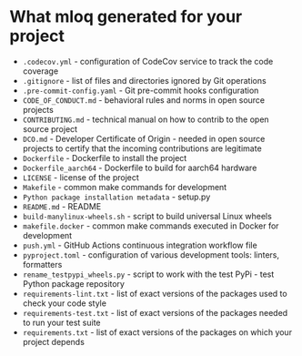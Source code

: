# What mloq generated for your project

* `.codecov.yml` - configuration of CodeCov service to track the code coverage 
* `.gitignore` - list of files and directories ignored by Git operations 
* `.pre-commit-config.yaml` - Git pre-commit hooks configuration 
* `CODE_OF_CONDUCT.md` - behavioral rules and norms in open source projects 
* `CONTRIBUTING.md` - technical manual on how to contrib to the open source project 
* `DCO.md` - Developer Certificate of Origin - needed in open source projects to certify that the incoming contributions are legitimate 
* `Dockerfile` - Dockerfile to install the project 
* `Dockerfile_aarch64` - Dockerfile to build for aarch64 hardware 
* `LICENSE` - license of the project 
* `Makefile` - common make commands for development 
* `Python package installation metadata` - setup.py 
* `README.md` - README 
* `build-manylinux-wheels.sh` - script to build universal Linux wheels 
* `makefile.docker` - common make commands executed in Docker for development 
* `push.yml` - GitHub Actions continuous integration workflow file 
* `pyproject.toml` - configuration of various development tools: linters, formatters 
* `rename_testpypi_wheels.py` - script to work with the test PyPi - test Python package repository 
* `requirements-lint.txt` - list of exact versions of the packages used to check your code style 
* `requirements-test.txt` - list of exact versions of the packages needed to run your test suite 
* `requirements.txt` - list of exact versions of the packages on which your project depends 
